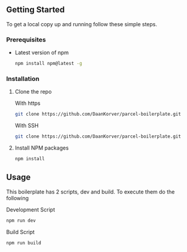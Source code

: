 <!-- GETTING STARTED -->
## Getting Started

To get a local copy up and running follow these simple steps.

### Prerequisites

* Latest version of npm
  ```sh
  npm install npm@latest -g
  ```

### Installation

1. Clone the repo  

   With https
   ```sh
   git clone https://github.com/DaanKorver/parcel-boilerplate.git
   ```
   With SSH  
   ```sh
   git clone https://github.com/DaanKorver/parcel-boilerplate.git
   ```
2. Install NPM packages
   ```sh
   npm install
   ```

## Usage

This boilerplate has 2 scripts, dev and build. To execute them do the following  

   Development Script
   ```sh
   npm run dev
   ```

   Build Script
   ```sh
   npm run build
   ```
